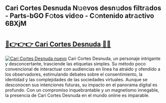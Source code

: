 ## Cari Cortes Desnuda N𝚞𝚎vos desn𝚞dos filtr𝚊dos - Parts-bGO F𝚘tos vid𝚎o - C𝚘ntenido atr𝚊ctivo 6BXjM

# <h2><a href="http://mbbqe5j.tromn.icu/?c=Cari+Cortes+Desnuda">🔗👉👉👉 Cari Cortes Desnuda 🔗🔗</a></h2>

[![Cari Cortes Desnuda nuevo](https://i.imgur.com/pEAQMta.gif)](http://mbbqe5j.tromn.icu/?c=Cari+Cortes+Desnuda)
Cari Cortes Desnuda, un personaje intrigante y desconcertante, trasciende las etiquetas simples. Su método poco convencional de interactuar con audiencias en línea ha atraído y ofendido a los observadores, estimulando debates sobre el consentimiento, la identidad y las complejidades de las sociedades virtuales. Aunque se desconocen sus intenciones futuras, su impacto en el panorama digital es profundo. Con un compromiso inquebrantable y un magnetismo innegable, la presencia de Cari Cortes Desnuda en el mundo online es imparable.
